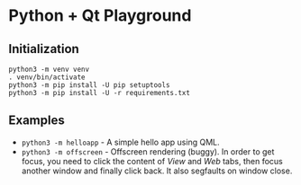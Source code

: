 Python + Qt Playground
======================

Initialization
--------------

```
python3 -m venv venv
. venv/bin/activate
python3 -m pip install -U pip setuptools
python3 -m pip install -U -r requirements.txt
```

Examples
--------

* `python3 -m helloapp` - A simple hello app using QML.
* `python3 -m offscreen` - Offscreen rendering (buggy).
  In order to get focus, you need to click the content of *View* and *Web* tabs, then focus another
  window and finally click back. It also segfaults on window close.

